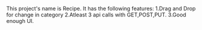 This project's name is Recipe.
It has the following features:
1.Drag and Drop for change in category
2.Atleast 3 api calls with GET,POST,PUT.
3.Good enough UI.